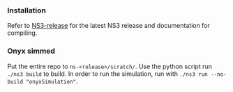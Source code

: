 ### Installation

Refer to [NS3-release](https://www.nsnam.org/releases/ns-3-43/) for the latest NS3 release and documentation for compiling. 

### Onyx simmed

Put the entire repo to `ns-<release>/scratch/`. Use the python script run `./ns3 build` to build. In order to run the simulation, run with `./ns3 run --no-build "onyxSimulation"`.
